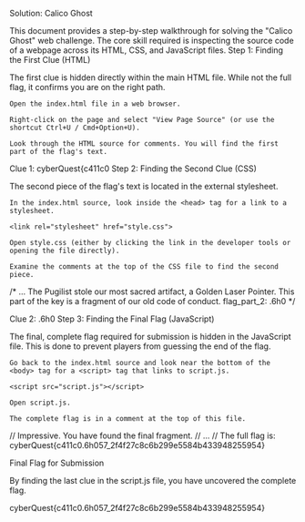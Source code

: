 Solution: Calico Ghost

This document provides a step-by-step walkthrough for solving the "Calico Ghost" web challenge. The core skill required is inspecting the source code of a webpage across its HTML, CSS, and JavaScript files.
Step 1: Finding the First Clue (HTML)

The first clue is hidden directly within the main HTML file. While not the full flag, it confirms you are on the right path.

    Open the index.html file in a web browser.

    Right-click on the page and select "View Page Source" (or use the shortcut Ctrl+U / Cmd+Option+U).

    Look through the HTML source for comments. You will find the first part of the flag's text.

<!-- 
    Greetings, agent. They call me Benji, but in the digital underworld, 
    I am known as 'The Calico Ghost'...
    ...
    flag_part_1: cyberQuest{c411c0
-->

Clue 1: cyberQuest{c411c0
Step 2: Finding the Second Clue (CSS)

The second piece of the flag's text is located in the external stylesheet.

    In the index.html source, look inside the <head> tag for a link to a stylesheet.

    <link rel="stylesheet" href="style.css">

    Open style.css (either by clicking the link in the developer tools or opening the file directly).

    Examine the comments at the top of the CSS file to find the second piece.

/* ...
   The Pugilist stole our most sacred artifact, a Golden Laser Pointer.
   This part of the key is a fragment of our old code of conduct.
   flag_part_2: .6h0 
*/

Clue 2: .6h0
Step 3: Finding the Final Flag (JavaScript)

The final, complete flag required for submission is hidden in the JavaScript file. This is done to prevent players from guessing the end of the flag.

    Go back to the index.html source and look near the bottom of the <body> tag for a <script> tag that links to script.js.

    <script src="script.js"></script>

    Open script.js.

    The complete flag is in a comment at the top of this file.

// Impressive. You have found the final fragment. 
// ...
// The full flag is: cyberQuest{c411c0.6h057_2f4f27c8c6b299e5584b433948255954}

Final Flag for Submission

By finding the last clue in the script.js file, you have uncovered the complete flag.

cyberQuest{c411c0.6h057_2f4f27c8c6b299e5584b433948255954}